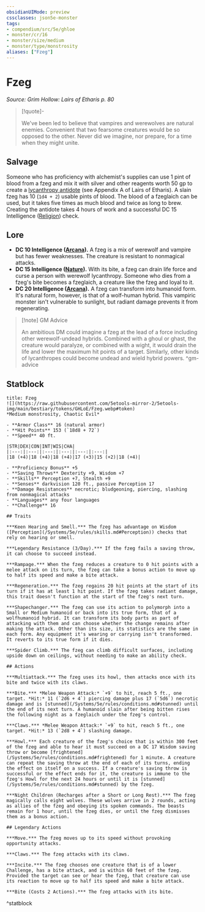 ```yaml
---
obsidianUIMode: preview
cssclasses: json5e-monster
tags:
- compendium/src/5e/ghloe
- monster/cr/16
- monster/size/medium
- monster/type/monstrosity
aliases: ["Fzeg"]
---
```

# Fzeg
*Source: Grim Hollow: Lairs of Etharis p. 80*  

> [!quote]-  
> 
> We've been led to believe that vampires and werewolves are natural enemies. Convenient that two fearsome creatures would be so opposed to the other. Never did we imagine, nor prepare, for a time when they might unite.

## Salvage

Someone who has proficiency with alchemist's supplies can use 1 pint of blood from a fzeg and mix it with silver and other reagents worth 50 gp to create a [lycanthropy antidote](/Systems/5e/items/lycanthropy-antidote-ghloe.md) (see Appendix A of Lairs of Etharis). A slain fzeg has 10 (`1d4 + 2`) usable pints of blood. The blood of a fzeglaich can be used, but it takes five times as much blood and twice as long to brew. Creating the antidote takes 4 hours of work and a successful DC 15 Intelligence ([Religion](/Systems/5e/rules/skills.md#Religion)) check.

## Lore

- **DC 10 Intelligence ([Arcana](/Systems/5e/rules/skills.md#Arcana)).** A fzeg is a mix of werewolf and vampire but has fewer weaknesses. The creature is resistant to nonmagical attacks.  
- **DC 15 Intelligence ([Nature](/Systems/5e/rules/skills.md#Nature)).** With its bite, a fzeg can drain life force and curse a person with werewolf lycanthropy. Someone who dies from a fzeg's bite becomes a fzeglaich, a creature like the fzeg and loyal to it.  
- **DC 20 Intelligence ([Arcana](/Systems/5e/rules/skills.md#Arcana)).** A fzeg can transform into humanoid form. It's natural form, however, is that of a wolf-human hybrid. This vampiric monster isn't vulnerable to sunlight, but radiant damage prevents it from regenerating.  

> [!note] GM Advice
> 
> An ambitious DM could imagine a fzeg at the lead of a force including other werewolf-undead hybrids. Combined with a ghoul or ghast, the creature would paralyze, or combined with a wight, it would drain the life and lower the maximum hit points of a target. Similarly, other kinds of lycanthropes could become undead and wield hybrid powers.
^gm-advice

## Statblock

```ad-statblock
title: Fzeg
![](https://raw.githubusercontent.com/5etools-mirror-2/5etools-img/main/bestiary/tokens/GHLoE/Fzeg.webp#token)
*Medium monstrosity, Chaotic Evil*

- **Armor Class** 16 (natural armor)
- **Hit Points** 153 (`18d8 + 72`)
- **Speed** 40 ft.

|STR|DEX|CON|INT|WIS|CHA|
|:---:|:---:|:---:|:---:|:---:|:---:|
|18 (+4)|18 (+4)|18 (+4)|17 (+3)|15 (+2)|18 (+4)|

- **Proficiency Bonus** +5
- **Saving Throws** Dexterity +9, Wisdom +7
- **Skills** Perception +7, Stealth +9
- **Senses** darkvision 120 ft., passive Perception 17
- **Damage Resistances** necrotic; bludgeoning, piercing, slashing from nonmagical attacks
- **Languages** any four languages
- **Challenge** 16

## Traits

***Keen Hearing and Smell.*** The fzeg has advantage on Wisdom ([Perception](/Systems/5e/rules/skills.md#Perception)) checks that rely on hearing or smell.

***Legendary Resistance (3/Day).*** If the fzeg fails a saving throw, it can choose to succeed instead.

***Rampage.*** When the fzeg reduces a creature to 0 hit points with a melee attack on its turn, the fzeg can take a bonus action to move up to half its speed and make a bite attack.

***Regeneration.*** The fzeg regains 20 hit points at the start of its turn if it has at least 1 hit point. If the fzeg takes radiant damage, this trait doesn't function at the start of the fzeg's next turn.

***Shapechanger.*** The fzeg can use its action to polymorph into a Small or Medium humanoid or back into its true form, that of a wolfhumanoid hybrid. It can transform its body parts as part of attacking with them and can choose whether the change remains after making the attack. Other than its size, its statistics are the same in each form. Any equipment it's wearing or carrying isn't transformed. It reverts to its true form if it dies.

***Spider Climb.*** The fzeg can climb difficult surfaces, including upside down on ceilings, without needing to make an ability check.

## Actions

***Multiattack.*** The fzeg uses its howl, then attacks once with its bite and twice with its claws.

***Bite.*** *Melee Weapon Attack:* `+9` to hit, reach 5 ft., one target. *Hit:* 11 (`2d6 + 4`) piercing damage plus 17 (`5d6`) necrotic damage and is [stunned](/Systems/5e/rules/conditions.md#stunned) until the end of its next turn. A humanoid slain after being bitten rises the following night as a fzeglaich under the fzeg's control.

***Claws.*** *Melee Weapon Attack:* `+9` to hit, reach 5 ft., one target. *Hit:* 13 (`2d8 + 4`) slashing damage.

***Howl.*** Each creature of the fzeg's choice that is within 300 feet of the fzeg and able to hear it must succeed on a DC 17 Wisdom saving throw or become [frightened](/Systems/5e/rules/conditions.md#frightened) for 1 minute. A creature can repeat the saving throw at the end of each of its turns, ending the effect on itself on a success. If a creature's saving throw is successful or the effect ends for it, the creature is immune to the fzeg's Howl for the next 24 hours or until it is [stunned](/Systems/5e/rules/conditions.md#stunned) by the fzeg.

***Night Children (Recharges after a Short or Long Rest).*** The fzeg magically calls eight wolves. These wolves arrive in 2 rounds, acting as allies of the fzeg and obeying its spoken commands. The beasts remain for 1 hour, until the fzeg dies, or until the fzeg dismisses them as a bonus action.

## Legendary Actions

***Move.*** The fzeg moves up to its speed without provoking opportunity attacks.

***Claws.*** The fzeg attacks with its claws.

***Incite.*** The fzeg chooses one creature that is of a lower Challenge, has a bite attack, and is within 60 feet of the fzeg. Provided the target can see or hear the fzeg, that creature can use its reaction to move up to half its speed and make a bite attack.

***Bite (Costs 2 Actions).*** The fzeg attacks with its bite.
```
^statblock